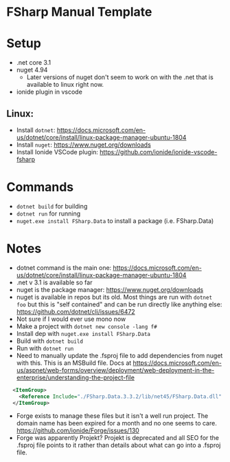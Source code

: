 # FSharp Manual Template

# Setup

- .net core 3.1
- nuget 4.94
   - Later versions of nuget don't seem to work on with the .net that is available to linux right now.
- ionide plugin in vscode

## Linux:
- Install `dotnet`: https://docs.microsoft.com/en-us/dotnet/core/install/linux-package-manager-ubuntu-1804
- Install `nuget`: https://www.nuget.org/downloads
- Install Ionide VSCode plugin: https://github.com/ionide/ionide-vscode-fsharp

# Commands
- `dotnet build` for building
- `dotnet run` for running
- `nuget.exe install FSharp.Data` to install a package (i.e. FSharp.Data)


# Notes
- dotnet command is the main one: https://docs.microsoft.com/en-us/dotnet/core/install/linux-package-manager-ubuntu-1804
- .net v 3.1 is available so far
- nuget is the package manager: https://www.nuget.org/downloads
- nuget is available in repos but its old. Most things are run with `dotnet foo` but this is "self
contained" and can be run directly like anything else: https://github.com/dotnet/cli/issues/6472
- Not sure if I would ever use mono now
- Make a project with `dotnet new console -lang f#`
- Install dep with `nuget.exe install FSharp.Data`
- Build with `dotnet build`
- Run with `dotnet run`
- Need to manually update the .fsproj file to add dependencies from nuget with this. This is an MSBuild file. Docs at https://docs.microsoft.com/en-us/aspnet/web-forms/overview/deployment/web-deployment-in-the-enterprise/understanding-the-project-file
```xml
  <ItemGroup>
    <Reference Include="./FSharp.Data.3.3.2/lib/net45/FSharp.Data.dll" />
  </ItemGroup>
```
- Forge exists to manage these files but it isn't a well run project. The domain name has been
expired for a month and no one seems to care. https://github.com/ionide/Forge/issues/130
- Forge was apparently Projekt? Projekt is deprecated and all SEO for the .fsproj file points to
it rather than details about what can go into a .fsproj file.

